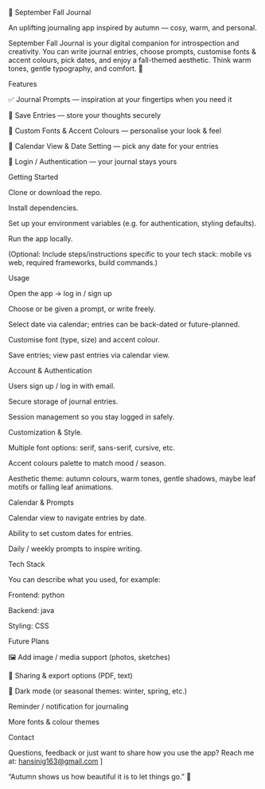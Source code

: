 🍂 September Fall Journal

An uplifting journaling app inspired by autumn — cosy, warm, and personal.

September Fall Journal is your digital companion for introspection and creativity. You can write journal entries, choose prompts, customise fonts & accent colours, pick dates, and enjoy a fall-themed aesthetic. Think warm tones, gentle typography, and comfort. 🍁

Features

✅ Journal Prompts — inspiration at your fingertips when you need it

💾 Save Entries — store your thoughts securely

🎨 Custom Fonts & Accent Colours — personalise your look & feel

📅 Calendar View & Date Setting — pick any date for your entries

🔐 Login / Authentication — your journal stays yours

Getting Started

Clone or download the repo.

Install dependencies.

Set up your environment variables (e.g. for authentication, styling defaults).

Run the app locally.

(Optional: Include steps/instructions specific to your tech stack: mobile vs web, required frameworks, build commands.)

Usage

Open the app → log in / sign up

Choose or be given a prompt, or write freely.

Select date via calendar; entries can be back-dated or future-planned.

Customise font (type, size) and accent colour.

Save entries; view past entries via calendar view.

Account & Authentication

Users sign up / log in with email.

Secure storage of journal entries.

Session management so you stay logged in safely.

Customization & Style.

Multiple font options: serif, sans-serif, cursive, etc.

Accent colours palette to match mood / season.

Aesthetic theme: autumn colours, warm tones, gentle shadows, maybe leaf motifs or falling leaf animations.

Calendar & Prompts

Calendar view to navigate entries by date.

Ability to set custom dates for entries.

Daily / weekly prompts to inspire writing.

Tech Stack

You can describe what you used, for example:

Frontend: python

Backend: java 

Styling: CSS 

Future Plans

🖼️ Add image / media support (photos, sketches)

📣 Sharing & export options (PDF, text)

🌙 Dark mode (or seasonal themes: winter, spring, etc.)

Reminder / notification for journaling

More fonts & colour themes

Contact

Questions, feedback or just want to share how you use the app?
Reach me at: hansinig163@gmail.com
]

“Autumn shows us how beautiful it is to let things go.” 🍂

